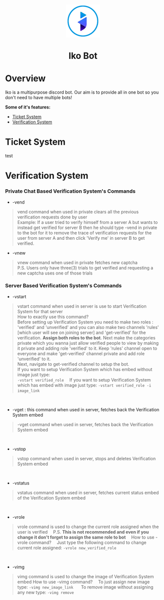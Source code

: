 <div align="center">
  <br>
  <img src="https://raw.githubusercontent.com/leothewolf/iko/main/logo_for_git.png" alt="Iko Discord Bot">
  <br>
</div>

# <p align="center">Iko Bot</p> 

# Overview
Iko is a multipurpose discord bot. Our aim is to provide all in one bot so you don't need to have multiple bots!

**Some of it's features:**
- <a href="#ticket-system">Ticket System</a>
- <a href="#verification-system">Verification System</a>

# Ticket System

test

# Verification System

### Private Chat Based Verification System's Commands
* -vend
> vend command when used in private clears all the previous verification requests done by user<br>Example: If a user tried to verify himself from a server A but wants to instead get verified for server B then he should type -vend in private to the bot for it to remove the trace of verification requests for the user from server A and then click 'Verify me' in server B to get verified.
   
 * -vnew
 > vnew command when used in private fetches new captcha<br>P.S. Users only have three(3) trials to get verified and requesting a new captcha uses one of those trials

### Server Based Verification System's Commands

* -vstart
> vstart command when used in server is use to start Verification System for that server<br>How to exactly use this command?<br>Before setting up Verification System you need to make two roles : 'verified' and 'unverified' and you can also make two channels 'rules' [which user will see on joining server] and 'get-verified' for the verification. **Assign both roles to the bot**. Next make the categories private which you wanna just allow verified people to view by making it private and adding role 'verified' to it. Keep 'rules' channel open to everyone and make 'get-verified' channel private and add role 'unverified' to it.<br>Next, navigate to get-verified channel to setup the bot.<br>If you want to setup Verification System which has embed without image just type:<br>```-vstart verified_role```
 ⠀
If you want to setup Verification System which has embed with image just type:
 ```-vstart verified_role -i image_link```

 ⠀
* -vget : this command when used in server, fetches back the Verification System embed
> -vget command when used in server, fetches back the Verification System embed

 ⠀
* -vstop
> vstop command when used in server, stops and deletes Verification System embed

 ⠀
* -vstatus
> vstatus command when used in server, fetches current status embed of the Verification System embed

 ⠀
* -vrole
> vrole command is used to change the current role assigned when the user is verified
 ⠀
P.S. **This is not recommended and even if you change it don't forget to assign the same role to bot**
 ⠀
How to use -vrole command?
 ⠀
Just type the following command to change current role assigned:
 ```-vrole new_verified_role```

 ⠀
* -vimg
> vimg command is used to change the image of Verification System embed
	How to use -vimg command?
 ⠀
 To just assign new image type:
  ```-vimg new_image_link ```
 ⠀
To remove image without assigning any new type:
  ```-vimg remove```
